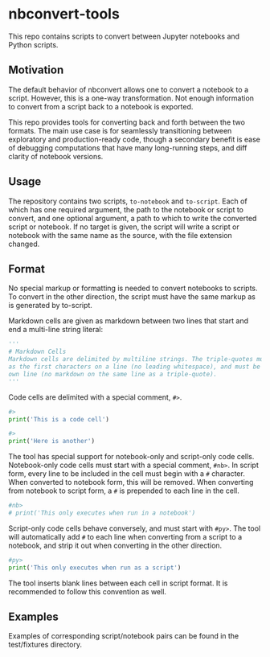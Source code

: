 nbconvert-tools
===============

This repo contains scripts to convert between Jupyter notebooks and Python
scripts.

Motivation
----------
The default behavior of nbconvert allows one to convert a notebook to a script.
However, this is a one-way transformation. Not enough information to convert
from a script back to a notebook is exported.

This repo provides tools for converting back and forth between the two formats.
The main use case is for seamlessly transitioning between exploratory and
production-ready code, though a secondary benefit is ease of debugging
computations that have many long-running steps, and diff clarity of notebook
versions.

Usage
-----
The repository contains two scripts, `to-notebook` and `to-script`. Each of
which has one required argument, the path to the notebook or script to convert,
and one optional argument, a path to which to write the converted script or
notebook. If no target is given, the script will write a script or notebook
with the same name as the source, with the file extension changed.

Format
------
No special markup or formatting is needed to convert notebooks to scripts. To
convert in the other direction, the script must have the same markup as is
generated by to-script.

Markdown cells are given as markdown between two lines that start and end a
multi-line string literal:

```python
'''
# Markdown Cells
Markdown cells are delimited by multiline strings. The triple-quotes must appear
as the first characters on a line (no leading whitespace), and must be on their
own line (no markdown on the same line as a triple-quote).
'''
```

Code cells are delimited with a special comment, `#>`.

```python
#>
print('This is a code cell')

#>
print('Here is another')
```

The tool has special support for notebook-only and script-only code cells.
Notebook-only code cells must start with a special comment, `#nb>`. In script
form, every line to be included in the cell must begin with a `#` character.
When converted to notebook form, this will be removed. When converting from
notebook to script form, a `#` is prepended to each line in the cell.

```python
#nb>
# print('This only executes when run in a notebook')
```

Script-only code cells behave conversely, and must start with `#py>`. The tool
will automatically add `#` to each line when converting from a script to a
notebook, and strip it out when converting in the other direction.

```python
#py>
print('This only executes when run as a script')
```

The tool inserts blank lines between each cell in script format. It is
recommended to follow this convention as well.

Examples
--------
Examples of corresponding script/notebook pairs can be found in the
test/fixtures directory.
